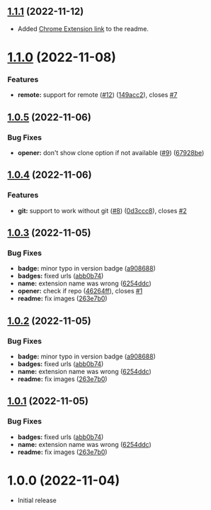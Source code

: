 ## [1.1.1](https://github.com/robertohuertasm/vscode-open/compare/v1.1.0...v1.1.1) (2022-11-12)

- Added [Chrome Extension link](https://chrome.google.com/webstore/detail/open-in-vscode/fkjhdnadpbngmnkkbhecoblhmelbcnjp) to the readme.

# [1.1.0](https://github.com/robertohuertasm/vscode-open/compare/v1.0.5...v1.1.0) (2022-11-08)

### Features

- **remote:** support for remote ([#12](https://github.com/robertohuertasm/vscode-open/issues/12)) ([149acc2](https://github.com/robertohuertasm/vscode-open/commit/149acc2fc1558afe0aaafe80ba27f36c2b59bf7f)), closes [#7](https://github.com/robertohuertasm/vscode-open/issues/7)

## [1.0.5](https://github.com/robertohuertasm/vscode-open/compare/v1.0.4...v1.0.5) (2022-11-06)

### Bug Fixes

- **opener:** don't show clone option if not available ([#9](https://github.com/robertohuertasm/vscode-open/issues/9)) ([67928be](https://github.com/robertohuertasm/vscode-open/commit/67928be35eefc856cc690dbe34da639890f94a0f))

## [1.0.4](https://github.com/robertohuertasm/vscode-open/compare/v1.0.3...v1.0.4) (2022-11-06)

### Features

- **git:** support to work without git ([#8](https://github.com/robertohuertasm/vscode-open/issues/8)) ([0d3ccc8](https://github.com/robertohuertasm/vscode-open/commit/0d3ccc813641c6038b851416476e82cacc136626)), closes [#2](https://github.com/robertohuertasm/vscode-open/issues/2)

## [1.0.3](https://github.com/robertohuertasm/vscode-open/compare/v1.0.0...v1.0.3) (2022-11-05)

### Bug Fixes

- **badge:** minor typo in version badge ([a908688](https://github.com/robertohuertasm/vscode-open/commit/a9086886c7e5b51013d8f5e6f1de31161db31e18))
- **badges:** fixed urls ([abb0b74](https://github.com/robertohuertasm/vscode-open/commit/abb0b740923543db1a4fdd19037ca70b90d52f9c))
- **name:** extension name was wrong ([6254ddc](https://github.com/robertohuertasm/vscode-open/commit/6254ddc15a061ac0ce772a64f8d37455236cff4c))
- **opener:** check if repo ([46264ff](https://github.com/robertohuertasm/vscode-open/commit/46264ff40e1a82d5f7ef7f07c458b9eb4a90ec88)), closes [#1](https://github.com/robertohuertasm/vscode-open/issues/1)
- **readme:** fix images ([263e7b0](https://github.com/robertohuertasm/vscode-open/commit/263e7b090a6bdb116c853d3f371863afb670cf30))

## [1.0.2](https://github.com/robertohuertasm/vscode-open/compare/v1.0.0...v1.0.2) (2022-11-05)

### Bug Fixes

- **badge:** minor typo in version badge ([a908688](https://github.com/robertohuertasm/vscode-open/commit/a9086886c7e5b51013d8f5e6f1de31161db31e18))
- **badges:** fixed urls ([abb0b74](https://github.com/robertohuertasm/vscode-open/commit/abb0b740923543db1a4fdd19037ca70b90d52f9c))
- **name:** extension name was wrong ([6254ddc](https://github.com/robertohuertasm/vscode-open/commit/6254ddc15a061ac0ce772a64f8d37455236cff4c))
- **readme:** fix images ([263e7b0](https://github.com/robertohuertasm/vscode-open/commit/263e7b090a6bdb116c853d3f371863afb670cf30))

## [1.0.1](https://github.com/robertohuertasm/vscode-open/compare/v1.0.0...v1.0.1) (2022-11-05)

### Bug Fixes

- **badges:** fixed urls ([abb0b74](https://github.com/robertohuertasm/vscode-open/commit/abb0b740923543db1a4fdd19037ca70b90d52f9c))
- **name:** extension name was wrong ([6254ddc](https://github.com/robertohuertasm/vscode-open/commit/6254ddc15a061ac0ce772a64f8d37455236cff4c))
- **readme:** fix images ([263e7b0](https://github.com/robertohuertasm/vscode-open/commit/263e7b090a6bdb116c853d3f371863afb670cf30))

# 1.0.0 (2022-11-04)

- Initial release
